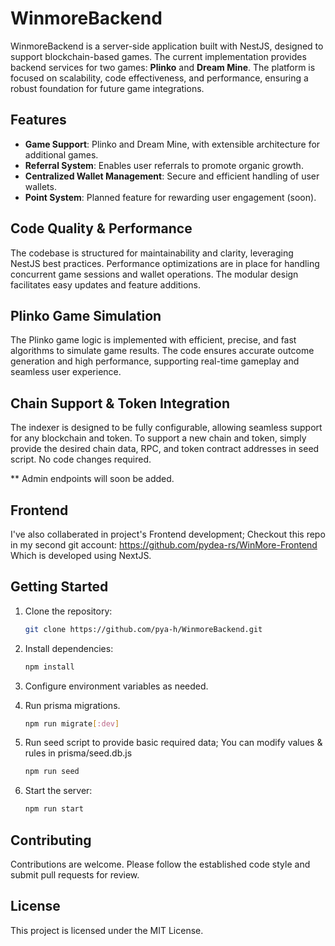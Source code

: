 # WinmoreBackend

WinmoreBackend is a server-side application built with NestJS, designed to support blockchain-based games. The current implementation provides backend services for two games: **Plinko** and **Dream Mine**. The platform is focused on scalability, code effectiveness, and performance, ensuring a robust foundation for future game integrations.

## Features

- **Game Support**: Plinko and Dream Mine, with extensible architecture for additional games.
- **Referral System**: Enables user referrals to promote organic growth.
- **Centralized Wallet Management**: Secure and efficient handling of user wallets.
- **Point System**: Planned feature for rewarding user engagement (soon).

## Code Quality & Performance

The codebase is structured for maintainability and clarity, leveraging NestJS best practices. Performance optimizations are in place for handling concurrent game sessions and wallet operations. The modular design facilitates easy updates and feature additions.

## Plinko Game Simulation

The Plinko game logic is implemented with efficient, precise, and fast algorithms to simulate game results. The code ensures accurate outcome generation and high performance, supporting real-time gameplay and seamless user experience.

## Chain Support & Token Integration

The indexer is designed to be fully configurable, allowing seamless support for any blockchain and token. To support a new chain and token, simply provide the desired chain data, RPC, and token contract addresses in seed script. No code changes required.

** Admin endpoints will soon be added.

## Frontend
   I've also collaberated in project's Frontend development; Checkout this repo in my second git account:
      https://github.com/pydea-rs/WinMore-Frontend
   Which is developed using NextJS.

## Getting Started

1. Clone the repository:
   ```bash
   git clone https://github.com/pya-h/WinmoreBackend.git
   ```
2. Install dependencies:
   ```bash
   npm install
   ```
3. Configure environment variables as needed.

4. Run prisma migrations.

   ```bash
   npm run migrate[:dev]
   ```

5. Run seed script to provide basic required data; You can modify values & rules in prisma/seed.db.js
   ```bash
   npm run seed
   ```
6. Start the server:
   ```bash
   npm run start
   ```

## Contributing

Contributions are welcome. Please follow the established code style and submit pull requests for review.

## License

This project is licensed under the MIT License.
